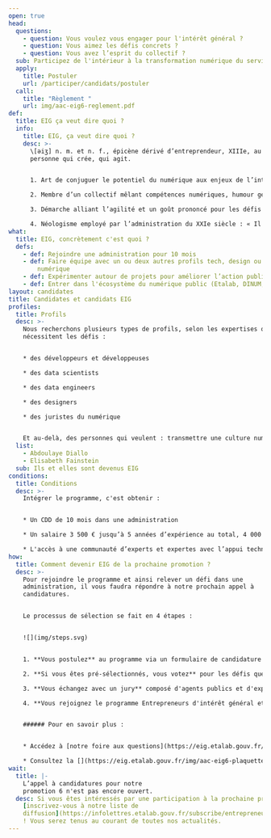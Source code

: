 ```yaml
---
open: true
head:
  questions:
    - question: Vous voulez vous engager pour l'intérêt général ?
    - question: Vous aimez les défis concrets ?
    - question: Vous avez l’esprit du collectif ?
  sub: Participez de l'intérieur à la transformation numérique du service public !
  apply:
    title: Postuler
    url: /participer/candidats/postuler
  call:
    title: "Règlement "
    url: img/aac-eig6-reglement.pdf
def:
  title: EIG ça veut dire quoi ?
  info:
    title: EIG, ça veut dire quoi ?
    desc: >-
      \[əiʒ] n. m. et n. f., épicène dérivé d’entreprendeur, XIIIe, au sens de
      personne qui crée, qui agit.


      1. Art de conjuguer le potentiel du numérique aux enjeux de l’intérêt général.

      2. Membre d’un collectif mêlant compétences numériques, humour geek et appétence pour les valeurs d’ouverture.

      3. Démarche alliant l’agilité et un goût prononcé pour les défis propres à l’administration, afin de créer de nouvelles solutions pour les usagers et les agents publics.

      4. Néologisme employé par l’administration du XXIe siècle : « Il faut qu’on s’EIGise » ayant remplacé - le « moderniser le service public par le numérique » du XXe siècle
what:
  title: EIG, concrètement c'est quoi ?
  defs:
    - def: Rejoindre une administration pour 10 mois
    - def: Faire équipe avec un ou deux autres profils tech, design ou en droit du
        numérique
    - def: Expérimenter autour de projets pour améliorer l’action publique
    - def: Entrer dans l'écosystème du numérique public (Etalab, DINUM,...)
layout: candidates
title: Candidates et candidats EIG
profiles:
  title: Profils
  desc: >-
    Nous recherchons plusieurs types de profils, selon les expertises que
    nécessitent les défis :


    * des développeurs et développeuses

    * des data scientists 

    * des data engineers

    * des designers

    * des juristes du numérique


    Et au-delà, des personnes qui veulent : transmettre une culture numérique à l’administration, s’engager dans l’open data et l’open source, participer à la mutualisation et à la réutilisation des produits et des données.
  list:
    - Abdoulaye Diallo
    - Elisabeth Fainstein
  sub: Ils et elles sont devenus EIG
conditions:
  title: Conditions
  desc: >-
    Intégrer le programme, c'est obtenir : 


    * Un CDD de 10 mois dans une administration

    * Un salaire 3 500 € jusqu’à 5 années d’expérience au total, 4 000 € au-delà de 5 années

    * L'accès à une communauté d’experts et expertes avec l’appui technique et méthodologique des équipes d’Etalab et de la DINUM tout au long des 10 mois du programme
how:
  title: Comment devenir EIG de la prochaine promotion ?
  desc: >-
    Pour rejoindre le programme et ainsi relever un défi dans une
    administration, il vous faudra répondre à notre prochain appel à
    candidatures. 


    Le processus de sélection se fait en 4 étapes : 


    ![](img/steps.svg)


    1. **Vous postulez** au programme via un formulaire de candidature en ligne

    2. **Si vous êtes pré-sélectionnés, vous votez** pour les défis que vous souhaitez relever

    3. **Vous échangez avec un jury** composé d'agents publics et d'experts lors d'une audition pour relever un défi pour lequel vous avez voté

    4. **Vous rejoignez le programme Entrepreneurs d'intérêt général et une administration** pendant 10 mois


    ###### Pour en savoir plus :


    * Accédez à [notre foire aux questions](https://eig.etalab.gouv.fr/participer/candidats/faq/)

    * Consultez la [](https://eig.etalab.gouv.fr/img/aac-eig6-plaquette.pdf)[plaquette de l'appel à candidatures 2022](https://eig.etalab.gouv.fr/img/aac-eig6-plaquette.pdf)
wait:
  title: |-
    L’appel à candidatures pour notre
    promotion 6 n'est pas encore ouvert.
  desc: Si vous êtes intéressés par une participation à la prochaine promotion,
    [inscrivez-vous à notre liste de
    diffusion](https://infolettres.etalab.gouv.fr/subscribe/entrepreneur-interet-general@mail.etalab.studio)
    ! Vous serez tenus au courant de toutes nos actualités.
---
```

